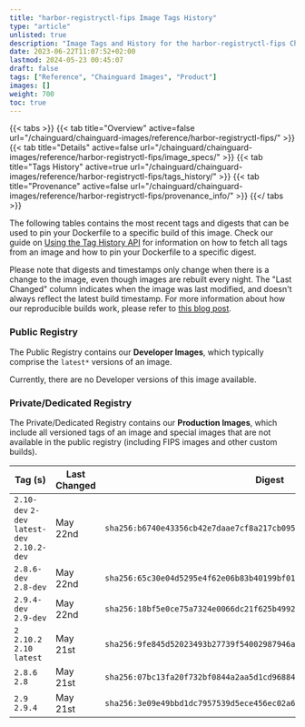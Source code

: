 ```yaml
---
title: "harbor-registryctl-fips Image Tags History"
type: "article"
unlisted: true
description: "Image Tags and History for the harbor-registryctl-fips Chainguard Image"
date: 2023-06-22T11:07:52+02:00
lastmod: 2024-05-23 00:45:07
draft: false
tags: ["Reference", "Chainguard Images", "Product"]
images: []
weight: 700
toc: true
---
```


{{< tabs >}}
{{< tab title="Overview" active=false url="/chainguard/chainguard-images/reference/harbor-registryctl-fips/" >}}
{{< tab title="Details" active=false url="/chainguard/chainguard-images/reference/harbor-registryctl-fips/image_specs/" >}}
{{< tab title="Tags History" active=true url="/chainguard/chainguard-images/reference/harbor-registryctl-fips/tags_history/" >}}
{{< tab title="Provenance" active=false url="/chainguard/chainguard-images/reference/harbor-registryctl-fips/provenance_info/" >}}
{{</ tabs >}}

The following tables contains the most recent tags and digests that can be used to pin your Dockerfile to a specific build of this image. Check our guide on [Using the Tag History API](/chainguard/chainguard-images/using-the-tag-history-api/) for information on how to fetch all tags from an image and how to pin your Dockerfile to a specific digest.

Please note that digests and timestamps only change when there is a change to the image, even though images are rebuilt every night. The "Last Changed" column indicates when the image was last modified, and doesn't always reflect the latest build timestamp. For more information about how our reproducible builds work, please refer to [this blog post](https://www.chainguard.dev/unchained/reproducing-chainguards-reproducible-image-builds).

### Public Registry
The Public Registry contains our **Developer Images**, which typically comprise the `latest*` versions of an image.

Currently, there are no Developer versions of this image available.

### Private/Dedicated Registry
The Private/Dedicated Registry contains our **Production Images**, which include all versioned tags of an image and special images that are not available in the public registry (including FIPS images and other custom builds).

| Tag (s)                                       | Last Changed | Digest                                                                    |
|-----------------------------------------------|--------------|---------------------------------------------------------------------------|
|  `2.10-dev` `2-dev` `latest-dev` `2.10.2-dev` | May 22nd     | `sha256:b6740e43356cb42e7daae7cf8a217cb095701f4911f0cfcb8642e725b0ecd5d2` |
|  `2.8.6-dev` `2.8-dev`                        | May 22nd     | `sha256:65c30e04d5295e4f62e06b83b40199bf01d70ae9efa136811f284783bcbd7401` |
|  `2.9.4-dev` `2.9-dev`                        | May 22nd     | `sha256:18bf5e0ce75a7324e0066dc21f625b49923e410d85d28b2da94e1ea697b13d37` |
|  `2` `2.10.2` `2.10` `latest`                 | May 21st     | `sha256:9fe845d52023493b27739f54002987946a48f2aee6213d46fcda41dfc819da64` |
|  `2.8.6` `2.8`                                | May 21st     | `sha256:07bc13fa20f732bf0844a2aa5d1cd96884d86d4161f55ce3bac8621d3a7991f7` |
|  `2.9` `2.9.4`                                | May 21st     | `sha256:3e09e49bbd1dc7957539d5ece456ec02a6fd677caef293ba095e134b80fbc149` |

